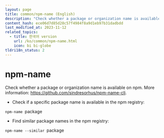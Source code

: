 ```yaml
---
layout: page
title: common/npm-name (English)
description: "Check whether a package or organization name is available on npm."
content_hash: ece06d7d85d28c57f4984f8a9d1eb97b31dadbdd
last_modified_at: 2023-11-12
related_topics:
  - title: 한국어 version
    url: /ko/common/npm-name.html
    icon: bi bi-globe
tldri18n_status: 2
---
```

# npm-name

Check whether a package or organization name is available on npm.
More information: <https://github.com/sindresorhus/npm-name-cli>.

- Check if a specific package name is available in the npm registry:

`npm-name `<span class="tldr-var badge badge-pill bg-dark-lm bg-white-dm text-white-lm text-dark-dm font-weight-bold">package</span>

- Find similar package names in the npm registry:

`npm-name --similar `<span class="tldr-var badge badge-pill bg-dark-lm bg-white-dm text-white-lm text-dark-dm font-weight-bold">package</span>
